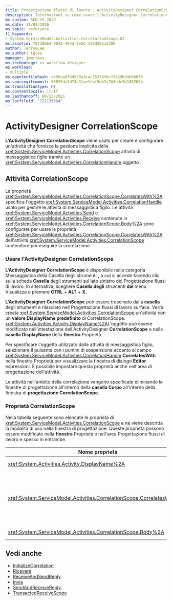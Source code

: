```yaml
---
title: Progettazione flussi di lavoro - ActivityDesigner CorrelationScope
description: Informazioni su come usare l'ActivityDesigner CorrelationScope per creare e configurare un'attività CorrelationScope.
ms.custom: SEO-VS-2020
ms.date: 11/04/2016
ms.topic: reference
f1_keywords:
- System.ServiceModel.Activities.CorrelationScope.UI
ms.assetid: 75f20664-9042-464d-8e2b-148d365a2286
author: TerryGLee
ms.author: tglee
manager: jmartens
ms.technology: vs-workflow-designer
ms.workload:
- multiple
ms.openlocfilehash: d496ca8f3d578a3cac15374f0c79629b39b6b0f8
ms.sourcegitcommit: 68897da7d74c31ae1ebf5d47c7b5ddc9b108265b
ms.translationtype: MT
ms.contentlocale: it-IT
ms.lasthandoff: 08/13/2021
ms.locfileid: "122135364"
---
```

# <a name="correlationscope-activity-designer"></a>ActivityDesigner CorrelationScope

**L'ActivityDesigner CorrelationScope** viene usato per creare e configurare un'attività che fornisce la gestione implicita delle <xref:System.ServiceModel.Activities.CorrelationScope> attività di messaggistica figlio tramite un <xref:System.ServiceModel.Activities.CorrelationHandle> oggetto .

## <a name="the-correlationscope-activity"></a>Attività CorrelationScope

La proprietà <xref:System.ServiceModel.Activities.CorrelationScope.CorrelatesWith%2A> specifica l'oggetto <xref:System.ServiceModel.Activities.CorrelationHandle> usato per gestire le attività di messaggistica figlio. Le attività <xref:System.ServiceModel.Activities.Send> e <xref:System.ServiceModel.Activities.Receive> contenute in <xref:System.ServiceModel.Activities.CorrelationScope.Body%2A> sono configurate per usare la proprietà <xref:System.ServiceModel.Activities.CorrelationScope.CorrelatesWith%2A> dell'attività <xref:System.ServiceModel.Activities.CorrelationScope> contenitore per eseguire la correlazione.

### <a name="use-the-correlationscope-activity-designer"></a>Usare l'ActivityDesigner CorrelationScope

**L'ActivityDesigner CorrelationScope** è  disponibile nella categoria Messaggistica della Casella degli strumenti **,** a cui si accede facendo clic sulla scheda **Casella** degli strumenti sul lato sinistro del Progettazione flussi di lavoro. In alternativa, scegliere **Casella degli** strumenti **dal** menu Visualizza o premere **CTRL** + **ALT** + **X.**

**L'ActivityDesigner CorrelationScope** può essere trascinato dalla **casella** degli strumenti e rilasciato nell Progettazione flussi di lavoro surface. Verrà creata <xref:System.ServiceModel.Activities.CorrelationScope> un'attività con un **valore DisplayName predefinito** di CorrelationScope. <xref:System.Activities.Activity.DisplayName%2A>L'oggetto può essere modificato nell'intestazione dell'ActivityDesigner **CorrelationScope** o nella **casella DisplayName** della **finestra** Proprietà.

Per specificare l'oggetto utilizzato dalle attività di messaggistica figlio, selezionare il pulsante con i puntini di sospensione accanto al campo <xref:System.ServiceModel.Activities.CorrelationHandle> **CorrelatesWith** nella finestra Proprietà per visualizzare la finestra di dialogo **Editor** espressioni.  È possibile impostare questa proprietà anche nell'area di progettazione dell'attività.

Le attività nell'ambito della correlazione vengono specificate eliminando le finestre di progettazione all'interno della **casella Corpo** all'interno della finestra di **progettazione CorrelationScope.**

### <a name="the-correlationscope-properties"></a>Proprietà CorrelationScope

Nella tabella seguente sono elencate le proprietà di <xref:System.ServiceModel.Activities.CorrelationScope> e ne viene descritta la modalità di uso nella finestra di progettazione. Queste proprietà possono essere modificate nella **finestra** Proprietà o nell'area Progettazione flussi di lavoro e spesso in entrambe.

|Nome proprietà|Obbligatoria|Utilizzo|
|-|--------------|-|
|<xref:System.Activities.Activity.DisplayName%2A>|Falso|Nome descrittivo facoltativo dell'attività <xref:System.ServiceModel.Activities.InitializeCorrelation>.|
|<xref:System.ServiceModel.Activities.CorrelationScope.CorrelatesWith%2A>|Falso|Consente di specificare l'oggetto <xref:System.ServiceModel.Activities.CorrelationHandle> usato per gestire le attività di messaggistica figlio. Se non si imposta questa proprietà, <xref:System.ServiceModel.Activities.CorrelationScope> crea automaticamente un oggetto <xref:System.ServiceModel.Activities.CorrelationHandle> implicito.|
|<xref:System.ServiceModel.Activities.CorrelationScope.Body%2A>|Falso|Consente di specificare le attività all'interno dell'ambito della correlazione.|

## <a name="see-also"></a>Vedi anche

- [InitializeCorrelation](../workflow-designer/initializecorrelation-activity-designer.md)
- [Ricevere](../workflow-designer/receive-activity-designer.md)
- [ReceiveAndSendReply](../workflow-designer/receiveandsendreply-template-designer.md)
- [Invia](../workflow-designer/send-activity-designer.md)
- [SendAndReceiveReply](../workflow-designer/sendandreceivereply-template-designer.md)
- [TransactedReceiveScope](../workflow-designer/transactedreceivescope-activity-designer.md)